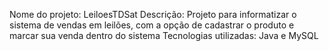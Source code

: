 Nome do projeto: LeiloesTDSat
Descrição: Projeto para informatizar o sistema de vendas em leilões, com a opção de cadastrar o produto e marcar sua venda dentro do sistema
Tecnologias utilizadas: Java e MySQL
